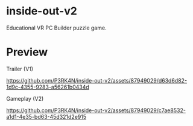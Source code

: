 # inside-out-v2

Educational VR PC Builder puzzle game.

# Preview

Trailer (V1)

https://github.com/P3RK4N/inside-out-v2/assets/87949029/d63d6d82-1d9c-4355-9283-a56261b0434d

Gameplay (V2)

https://github.com/P3RK4N/inside-out-v2/assets/87949029/c7ae8532-a1d1-4e35-bd63-45d321d2e915


